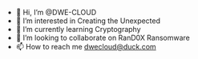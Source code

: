 - 👋 Hi, I’m @DWE-CLOUD
- 👀 I’m interested in Creating the Unexpected
- 🌱 I’m currently learning Cryptography
- 💞️ I’m looking to collaborate on RanD0X Ransomware
- 📫 How to reach me dwecloud@duck.com

<!---
DWE-CLOUD/DWE-CLOUD is a ✨ special ✨ repository because its `README.md` (this file) appears on your GitHub profile.
You can click the Preview link to take a look at your changes.
--->
